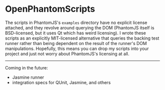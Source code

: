 # OpenPhantomScripts

The scripts in PhantomJS's `examples` directory have no explicit license attached, and they revolve around querying the DOM (PhantomJS itself is BSD-licensed, but it uses Qt which has weird licensing).
I wrote these scripts as an explicitly MIT-licensed alternative that queries the backing test runner rather than being dependent on the result of the runner's DOM manipulations.
Hopefully, this means you can drop my scripts into your project and just not worry about PhantomJS's licensing at all.

----

Coming in the future:

* Jasmine runner
* integration specs for QUnit, Jasmine, and others
